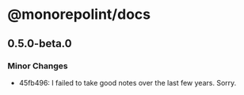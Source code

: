# @monorepolint/docs

## 0.5.0-beta.0

### Minor Changes

- 45fb496: I failed to take good notes over the last few years. Sorry.
